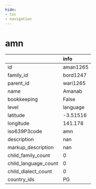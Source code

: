 ```yaml
---
hide:
- toc
- navigation
---
```

# amn
|                      | info     |
|:---------------------|:---------|
| id                   | aman1265 |
| family_id            | bord1247 |
| parent_id            | wari1265 |
| name                 | Amanab   |
| bookkeeping          | False    |
| level                | language |
| latitude             | -3.51516 |
| longitude            | 141.178  |
| iso639P3code         | amn      |
| description          | nan      |
| markup_description   | nan      |
| child_family_count   | 0        |
| child_language_count | 0        |
| child_dialect_count  | 0        |
| country_ids          | PG       |